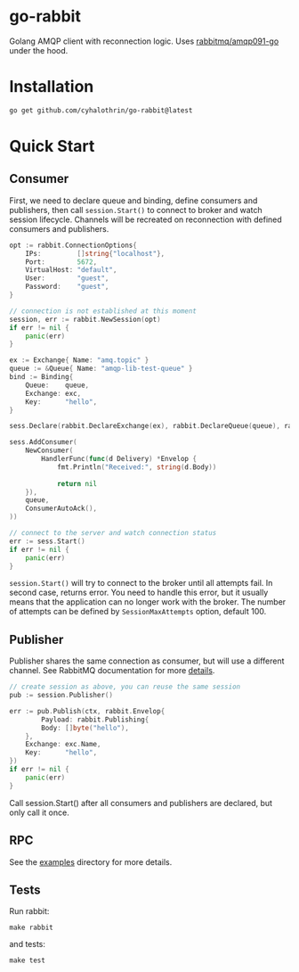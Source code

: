 # go-rabbit

Golang AMQP client with reconnection logic. Uses [rabbitmq/amqp091-go](https://github.com/rabbitmq/amqp091-go) under the hood.

# Installation

```bash
go get github.com/cyhalothrin/go-rabbit@latest
```

# Quick Start

## Consumer

First, we need to declare queue and binding, define consumers and publishers, then call `session.Start()` to connect 
to broker and watch session lifecycle. Channels will be recreated on reconnection with defined consumers and publishers.

```go
opt := rabbit.ConnectionOptions{
    IPs:         []string{"localhost"},
    Port:        5672,
    VirtualHost: "default",
    User:        "guest",
    Password:    "guest",
}

// connection is not established at this moment
session, err := rabbit.NewSession(opt)
if err != nil {
    panic(err)
}

ex := Exchange{ Name: "amq.topic" }
queue := &Queue{ Name: "amqp-lib-test-queue" }
bind := Binding{
    Queue:    queue,
    Exchange: exc,
    Key:      "hello",
}

sess.Declare(rabbit.DeclareExchange(ex), rabbit.DeclareQueue(queue), rabbit.DeclareBinding(bind))

sess.AddConsumer(
    NewConsumer(
        HandlerFunc(func(d Delivery) *Envelop {
            fmt.Println("Received:", string(d.Body))
			
            return nil
    }),
    queue,
    ConsumerAutoAck(),
))

// connect to the server and watch connection status
err := sess.Start()
if err != nil {
    panic(err)
}
```

`session.Start()` will try to connect to the broker until all attempts fail. In second case, returns error.
You need to handle this error, but it usually means that the application can no longer work with the broker. 
The number of attempts can be defined by `SessionMaxAttempts` option, default 100.

## Publisher

Publisher shares the same connection as consumer, but will use a different channel. 
See RabbitMQ documentation for more [details](https://www.rabbitmq.com/channels.html#basics).

```go
// create session as above, you can reuse the same session
pub := session.Publisher()

err := pub.Publish(ctx, rabbit.Envelop{
        Payload: rabbit.Publishing{
        Body: []byte("hello"),
    },
    Exchange: exc.Name,
    Key:      "hello",
})
if err != nil {
	panic(err)
}
```

Call session.Start() after all consumers and publishers are declared, but only call it once.

## RPC
See the [examples](example/rpc) directory for more details.

## Tests

Run rabbit:

```
make rabbit
```

and tests:

```
make test
```